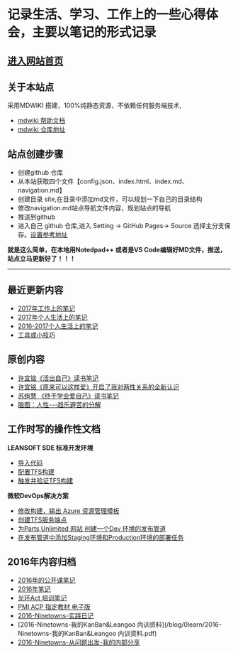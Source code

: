 # 记录生活、学习、工作上的一些心得体会，主要以笔记的形式记录

## [进入网站首页](https://liminany.github.io/m)

## 关于本站点
 采用MDWIKI 搭建，100%纯静态资源，不依赖任何服务端技术,

- [mdwiki 帮助文档](https://dynalon.github.io/mdwiki/#!tutorials/github.md)
- [mdwiki 仓库地址](https://github.com/Dynalon/mdwiki/)

## 站点创建步骤
 - 创建github 仓库
 - 从本站获取四个文件【config.json、index.html、index.md、navigation.md】
 - 创建目录 site,在目录中添加md文件，可以规划一下自己的目录结构
 - 修改navigation.md站点导航文件内容，规划站点的导航
 - 推送到github
 - 进入自己 github 仓库,进入 Setting -> GitHub Pages-> Source 选择主分支保存。[设置参考地址](https://pages.github.com/)

**就是这么简单，在本地用Notedpad++ 或者是VS Code编辑好MD文件，推送，站点立马更新好了！！！**

------------------------------------------------------------------------------------------------

## 最近更新内容

  * [2017年工作上的笔记](blog/0learn/note-work/2017.md)
  * [2017年个人生活上的笔记](blog/0learn/note-personal/2017.md)  
  * [2016-2017个人生活上的笔记](blog/0learn/note-personal/2016-2017.md)  
  * [工具或小技巧](1life/tools.md)
 
## 原创内容
  * [许宜铭《活出自己》读书笔记](http://www.jianshu.com/p/59d84493a3ed)
  * [许宜铭《原来可以这样爱》开启了我对两性关系的全新认识](http://www.jianshu.com/p/563d79b38db7)
  * [苏绚慧 《终于学会爱自己》读书笔记](http://www.jianshu.com/p/fed94f5d1a58)
  * [脑图：人性---趋乐避苦的分解](http://naotu.baidu.com/file/efe82902053853b7f7d868c3d3218859?token=bde38cd6b4d8b6ec%EF%BB%BF%EF%BB%BF)

## 工作时写的操作性文档

**LEANSOFT SDE 标准开发环境**
  
  * [导入代码 ](docs/md-devops-vsalm-hols/01-continuous-Integration/CI-01-import-code.md)
  * [配置TFS构建](docs/md-devops-vsalm-hols/01-continuous-Integration/CI-02-config-build.md)
  * [触发并验证TFS构建](docs/md-devops-vsalm-hols/01-continuous-Integration/CI-03-test-build.md)
 
 
**微软DevOps解决方案**
  
  * [修改构建，输出 Azure 资源管理模板](docs/md-devops-vsalm-hols/02-continuous-deployment/CD-01-edit-build.md)
  * [创建TFS服务端点](docs/md-devops-vsalm-hols/02-continuous-deployment/CD-02-create-tfs-service-endpoint.md)
  * [为Parts Unlimited 网站 创建一个Dev 环境的发布管道](docs/md-devops-vsalm-hols/02-continuous-deployment/CD-03-create-release-pip.md)
  * [在发布管道中添加Staging环境和Production环境的部署任务](docs/md-devops-vsalm-hols/02-continuous-deployment/CD-04-create-release-pip-production-env.md)

  
## 2016年内容归档
 
  * [2016年的公开课笔记](blog/0learn/2016年的公开课笔记.md)
  * [2016年笔记](blog/0learn/note-personal/2016.md)
  * [光环Act 培训笔记](blog/0learn/aura-acp-training.md)
  * [PMI ACP 指定教材 电子版](blog/2book/acp-ebook.md)
  * [2016-Ninetowns-实践日记](blog/0learn/2016-Ninetowns-实践日记.md)
  * [2016-Ninetowns-我的KanBan&Leangoo 内训资料](/blog/0learn/2016-Ninetowns-我的KanBan&Leangoo 内训资料.pdf)
  * [2016-Ninetowns-从问题出发-我的内部分享](blog/0learn/2016-9-Ninetowns-从问题出发-我的内部分享.md)
  
  
